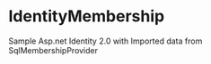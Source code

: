 IdentityMembership
==================

Sample Asp.net Identity 2.0 with Imported data from SqlMembershipProvider
